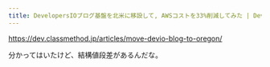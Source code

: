 ```yaml
---
title: DevelopersIOブログ基盤を北米に移設して, AWSコストを33%削減してみた | DevelopersIO
---
```


https://dev.classmethod.jp/articles/move-devio-blog-to-oregon/

分かってはいたけど、結構値段差があるんだな。


